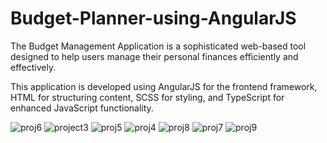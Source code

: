 # Budget-Planner-using-AngularJS
The Budget Management Application is a sophisticated web-based tool designed to help users manage their personal finances efficiently and effectively.

This application is developed using AngularJS for the frontend framework, HTML for structuring content, SCSS for styling, and TypeScript for enhanced JavaScript functionality. 

![proj6](https://github.com/Faseeha-naaz/Budget-Planner-using-AngularJS/assets/172279853/f7895690-0fc6-4b1b-97b3-159792099400)
![project3](https://github.com/Faseeha-naaz/Budget-Planner-using-AngularJS/assets/172279853/ba2174ed-b75c-4c37-9bc3-dfb418c3033b)
![proj5](https://github.com/Faseeha-naaz/Budget-Planner-using-AngularJS/assets/172279853/bbfccca7-d7f3-4f5a-afed-e384933c1922)
![proj4](https://github.com/Faseeha-naaz/Budget-Planner-using-AngularJS/assets/172279853/bdddd27a-e822-4a33-bb06-9f6ad470175d)
![proj8](https://github.com/Faseeha-naaz/Budget-Planner-using-AngularJS/assets/172279853/f8cc0ca4-2b6a-4555-ae24-4b13bfc028a5)
![proj7](https://github.com/Faseeha-naaz/Budget-Planner-using-AngularJS/assets/172279853/2474d0d7-ff26-41e1-b503-9c32b7176759)
![proj9](https://github.com/Faseeha-naaz/Budget-Planner-using-AngularJS/assets/172279853/4e402c3f-ed44-49a5-a983-9206ee2fc96c)

